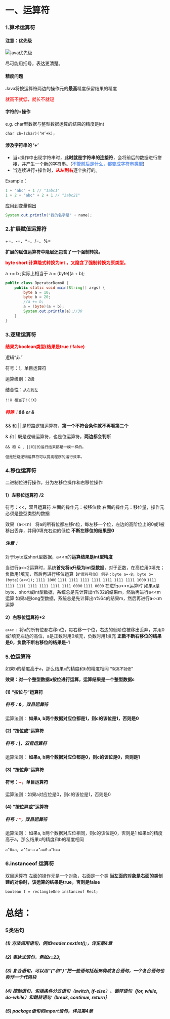 # 一、运算符

### 1.算术运算符

#### 注意：优先级

![java优先级](https://liwenjunpictures.oss-cn-shenzhen.aliyuncs.com/undefined202410041610093.png)

尽可能用括号，表达更清楚。

#### 精度问题

Java将按运算符两边的操作元的**最高**精度保留结果的精度

<font color='red'> <font color >就高不就低，就长不就短</font></font>

#### 字符的+操作

e.g. char型数据与整型数据运算的结果的精度是int

`char ch=(char)(‘H’+k);`

#### 涉及字符串的 ‘+’

* 当+操作中出现字符串时，**此时就是字符串的连接符**，会将前后的数据进行拼接，并产生一个新的字符串。(<font color='CornflowerBlue'>**不管前后是什么，都变成字符串类型**</font>)
* 当连续进行+操作时，<font color='red'>**从左到右**</font>逐个执行的。

Example：

```java
1 + "abc" + 1 // "1abc1"
1 + 2 + "abc" + 2 + 1 // "3abc21"
```

应用到变量输出

```java
System.out.println("我的名字是" + name);
```

### 2.扩展赋值运算符

+=、-=、*=、/=、%=

**扩展的赋值运算符中隐层还包含了一个强制转换。**

<font color='red'>**byte short 计算隐式转换为int ，又隐含了强制转换为原类型。**</font>

a += b ;实际上相当于 a = (byte)(a + b);

```java
public class OperatorDemo8 {
    public static void main(String[] args) {
        byte a = 10;
        byte b = 20;
        //a += b;
        a = (byte)(a + b);
        System.out.println(a);//30
    }
}
```



### 3.逻辑运算符

<font color='red'>**结果为boolean类型(结果是true / false)**</font>

逻辑“非”

符号：!，单目运算符

运算级别：2级

结合性：`从右到左`

`!!X 相当于!(!X)`

##### <font color='red'>**特殊：**</font>&& or & 

&& 和 || 是短路逻辑运算符，**第一个不符合条件就不再看第二个**

& 和 | 既是逻辑运算符，也是位运算符，**两边都会判断**

`&& 和 & 、||和|的运行结果都是一模一样的。`

`但是短路逻辑运算符可以提高程序的运行效率。`



### 4.移位运算符

二进制位进行操作，分为左移位操作和右移位操作

#### 1）左移位运算符 /2

符号：<<，双目运算符
左面的操作元：被移位数
右面的操作元：移位量，操作元必须是整型类型的数据

效果（a<<n）
将a的所有位都左移n位，每左移一个位，左边的高阶位上的0或1被移出丢弃，并用0填充右边的低位
**不断左移位的结果是0**

##### 注意：

对于byte或short型数据，a<<n的**运算结果是int型精度**

当进行a<<2运算时，系统**首先将a升级为int型数据**，对于正数，在高位用0填充；负数用1填充，然后再进行移位运算`【扩展符号位】`
`例子：byte a=-8; byte b=(byte)(a<<1);`
`1111 1000`
`1111 1111 1111 1111 1111 1111 1111 1000`
`1111 1111 1111 1111 1111 1111 1111 0000`
`1111 0000`
在进行a<<n运算时
如果a是byte、short或int型数据，系统总是先计算出n%32的结果m，然后再进行a<<m运算
如果a是long型数据，系统总是先计算出n%64的结果m，然后再进行a<<m运算

#### 2）右移位运算符*2 

`a>>n：`
将a的所有位都右移n位，每右移一个位，右边的低阶位被移出丢弃，并用0或1填充左边的高位，a是正数时用0填充，负数时用1填充
**正数不断右移位的结果是0，负数不断右移位的结果是-1**



### 5.位运算符

如果b的精度高于a，那么结果c的精度和b的精度相同 `“就高不就低”`

**效果：对一个整型数据a按位进行运算，运算结果是一个整型数据c**

#### (1) “按位与”运算符

##### 符号：&，双目运算符

运算法则：
**如果a, b两个数据对应位都是1，则c的该位是1，否则是0**

#### (2) “按位或”运算符

##### 符号：|，双目运算符

运算法则：
**如果a, b两个数据对应位都是0，则c的该位是0，否则是1**

#### (3) “按位非”运算符

#### 符号：<font color='red'>~</font>，单目运算符

运算法则：如果a对应位是0，则c的该位是1，否则是0



#### (4) “按位异或”运算符

##### 符号：<font color='red'>^</font>，双目运算符

运算法则：
如果a, b两个数据对应位相同，则c的该位是0，否则是1
如果b的精度高于a，那么结果c的精度和b的精度相同

`a^0=a, a^1=~a`
`a^a=0`
`a^b=a`



### 6.instanceof 运算符

双目运算符
左面的操作元是一个对象，右面是一个类
**当左面的对象是右面的类创建的对象时，该运算的结果是true，否则是false**

`boolean f = rectangleOne instanceof Rect;`



# 总结：

### 5类语句

##### (1) 方法调用语句，例如reader.nextInt();，详见第4章

##### (2) 表达式语句，例如x=23;

##### (3) 复合语句，可以用“{”和“}”把一些语句括起来构成复合语句，一个复合语句也称作一个代码块

##### (4) 控制语句，包括条件分支语句（switch, if-else）、循环语句（for, while, do-while）和跳转语句（break, continue, return）

##### (5) package语句和import语句，详见第4章